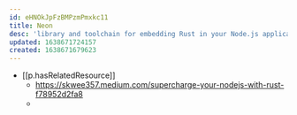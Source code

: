 ```yaml
---
id: eHNOkJpFzBMPzmPmxkc11
title: Neon
desc: 'library and toolchain for embedding Rust in your Node.js applications and libraries'
updated: 1638671724157
created: 1638671679623
---
```


- [[p.hasRelatedResource]]
  - https://skwee357.medium.com/supercharge-your-nodejs-with-rust-f78952d2fa8
  - 